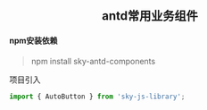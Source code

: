 <h2 align="center">antd常用业务组件</h2>

#### npm安装依赖

> npm install sky-antd-components

项目引入

```js
import { AutoButton } from 'sky-js-library';
```